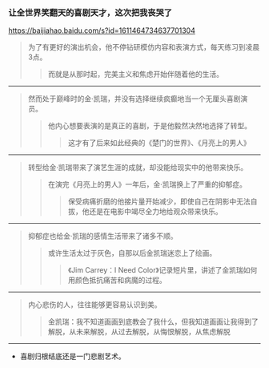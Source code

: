 ### 让全世界笑翻天的喜剧天才，这次把我丧哭了
https://baijiahao.baidu.com/s?id=1611464734637701304
>为了有更好的演出机会，他不停钻研模仿内容和表演方式，每天练习到凌晨3点。
>>而就是从那时起，完美主义和焦虑开始伴随着他的生活。
---
>然而处于巅峰时的金·凯瑞，并没有选择继续疯癫地当一个无厘头喜剧演员。
>>他内心想要表演的是真正的喜剧，于是他毅然决然地选择了转型。
>>>这才有了后来如此经典的《楚门的世界》、《月亮上的男人》
---
>转型给金·凯瑞带来了演艺生涯的成就，却没能给现实中的他带来快乐。
>>在演完《月亮上的男人》一年后，金·凯瑞换上了严重的抑郁症。
>>>保受病痛折磨的他接片量开始减少，即使自己在阴影中无法自拔，他还是在电影中竭尽全力地给观众带来快乐。
---
>抑郁症也给金·凯瑞的感情生活带来了诸多不顺。
>>或许生活太过于灰色，自那以后金凯瑞迷恋上了绘画。
>>>《Jim Carrey：I Need Color》记录短片里，讲述了金凯瑞如何用颜色抵抗痛苦和病魔的过程。
---
>内心悲伤的人，往往能够更容易认识到美。
>>金凯瑞：我不知道画画到底教会了我什么，但我知道画画让我得到了解脱，从未来解脱，从过去解脱，从悔恨解脱，从焦虑解脱
---
- 喜剧归根结底还是一门悲剧艺术。